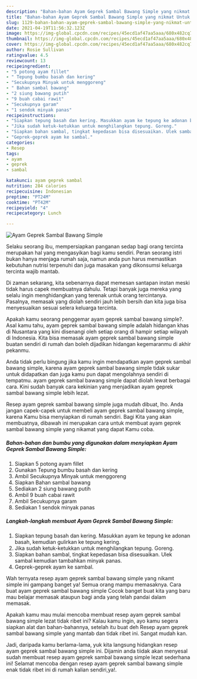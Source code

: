 ```yaml
---
description: "Bahan-bahan Ayam Geprek Sambal Bawang Simple yang nikmat Untuk Jualan"
title: "Bahan-bahan Ayam Geprek Sambal Bawang Simple yang nikmat Untuk Jualan"
slug: 1129-bahan-bahan-ayam-geprek-sambal-bawang-simple-yang-nikmat-untuk-jualan
date: 2021-04-19T11:56:32.123Z
image: https://img-global.cpcdn.com/recipes/45ecd1af47aa5aaa/680x482cq70/ayam-geprek-sambal-bawang-simple-foto-resep-utama.jpg
thumbnail: https://img-global.cpcdn.com/recipes/45ecd1af47aa5aaa/680x482cq70/ayam-geprek-sambal-bawang-simple-foto-resep-utama.jpg
cover: https://img-global.cpcdn.com/recipes/45ecd1af47aa5aaa/680x482cq70/ayam-geprek-sambal-bawang-simple-foto-resep-utama.jpg
author: Rosie Sullivan
ratingvalue: 4.5
reviewcount: 13
recipeingredient:
- "5 potong ayam fillet"
- " Tepung bumbu basah dan kering"
- "Secukupnya Minyak untuk menggoreng"
- " Bahan sambal bawang"
- "2 siung bawang putih"
- "9 buah cabai rawit"
- "Secukupnya garam"
- "1 sendok minyak panas"
recipeinstructions:
- "Siapkan tepung basah dan kering. Masukkan ayam ke tepung ke adonan basah, kemudian gulirkan ke tepung kering."
- "Jika sudah ketuk-ketukkan untuk menghilangkan tepung. Goreng."
- "Siapkan bahan sambal, tingkat kepedasan bisa disesuaikan. Ulek sambal kemudian tambahkan minyak panas."
- "Geprek-geprek ayam ke sambal."
categories:
- Resep
tags:
- ayam
- geprek
- sambal

katakunci: ayam geprek sambal 
nutrition: 284 calories
recipecuisine: Indonesian
preptime: "PT24M"
cooktime: "PT42M"
recipeyield: "4"
recipecategory: Lunch

---
```



![Ayam Geprek Sambal Bawang Simple](https://img-global.cpcdn.com/recipes/45ecd1af47aa5aaa/680x482cq70/ayam-geprek-sambal-bawang-simple-foto-resep-utama.jpg)

Selaku seorang ibu, mempersiapkan panganan sedap bagi orang tercinta merupakan hal yang mengasyikan bagi kamu sendiri. Peran seorang istri bukan hanya menjaga rumah saja, namun anda pun harus memastikan kebutuhan nutrisi terpenuhi dan juga masakan yang dikonsumsi keluarga tercinta wajib mantab.

Di zaman  sekarang, kita sebenarnya dapat memesan santapan instan meski tidak harus capek membuatnya dahulu. Tetapi banyak juga mereka yang selalu ingin menghidangkan yang terenak untuk orang tercintanya. Pasalnya, memasak yang diolah sendiri jauh lebih bersih dan kita juga bisa menyesuaikan sesuai selera keluarga tercinta. 



Apakah kamu seorang penggemar ayam geprek sambal bawang simple?. Asal kamu tahu, ayam geprek sambal bawang simple adalah hidangan khas di Nusantara yang kini disenangi oleh setiap orang di hampir setiap wilayah di Indonesia. Kita bisa memasak ayam geprek sambal bawang simple buatan sendiri di rumah dan boleh dijadikan hidangan kegemaranmu di akhir pekanmu.

Anda tidak perlu bingung jika kamu ingin mendapatkan ayam geprek sambal bawang simple, karena ayam geprek sambal bawang simple tidak sukar untuk didapatkan dan juga kamu pun dapat mengolahnya sendiri di tempatmu. ayam geprek sambal bawang simple dapat diolah lewat berbagai cara. Kini sudah banyak cara kekinian yang menjadikan ayam geprek sambal bawang simple lebih lezat.

Resep ayam geprek sambal bawang simple juga mudah dibuat, lho. Anda jangan capek-capek untuk membeli ayam geprek sambal bawang simple, karena Kamu bisa menyiapkan di rumah sendiri. Bagi Kita yang akan membuatnya, dibawah ini merupakan cara untuk membuat ayam geprek sambal bawang simple yang nikamat yang dapat Kamu coba.

<!--inarticleads1-->

##### Bahan-bahan dan bumbu yang digunakan dalam menyiapkan Ayam Geprek Sambal Bawang Simple:

1. Siapkan 5 potong ayam fillet
1. Gunakan  Tepung bumbu basah dan kering
1. Ambil Secukupnya Minyak untuk menggoreng
1. Siapkan  Bahan sambal bawang
1. Sediakan 2 siung bawang putih
1. Ambil 9 buah cabai rawit
1. Ambil Secukupnya garam
1. Sediakan 1 sendok minyak panas




<!--inarticleads2-->

##### Langkah-langkah membuat Ayam Geprek Sambal Bawang Simple:

1. Siapkan tepung basah dan kering. Masukkan ayam ke tepung ke adonan basah, kemudian gulirkan ke tepung kering.
1. Jika sudah ketuk-ketukkan untuk menghilangkan tepung. Goreng.
1. Siapkan bahan sambal, tingkat kepedasan bisa disesuaikan. Ulek sambal kemudian tambahkan minyak panas.
1. Geprek-geprek ayam ke sambal.




Wah ternyata resep ayam geprek sambal bawang simple yang nikamt simple ini gampang banget ya! Semua orang mampu memasaknya. Cara buat ayam geprek sambal bawang simple Cocok banget buat kita yang baru mau belajar memasak ataupun bagi anda yang telah pandai dalam memasak.

Apakah kamu mau mulai mencoba membuat resep ayam geprek sambal bawang simple lezat tidak ribet ini? Kalau kamu ingin, ayo kamu segera siapkan alat dan bahan-bahannya, setelah itu buat deh Resep ayam geprek sambal bawang simple yang mantab dan tidak ribet ini. Sangat mudah kan. 

Jadi, daripada kamu berlama-lama, yuk kita langsung hidangkan resep ayam geprek sambal bawang simple ini. Dijamin anda tiidak akan menyesal sudah membuat resep ayam geprek sambal bawang simple lezat sederhana ini! Selamat mencoba dengan resep ayam geprek sambal bawang simple enak tidak ribet ini di rumah kalian sendiri,ya!.

